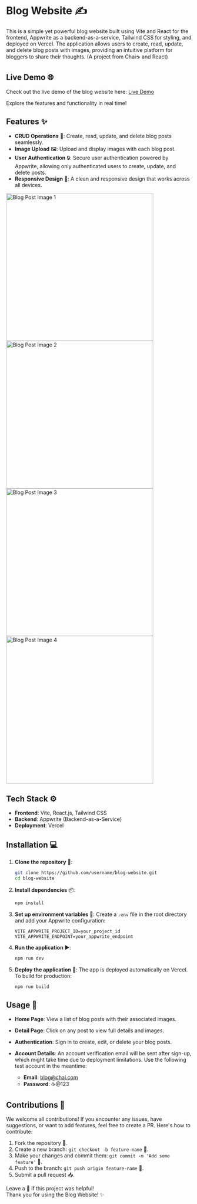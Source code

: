 # Blog Website ✍️

This is a simple yet powerful blog website built using Vite and React for the frontend, Appwrite as a backend-as-a-service, Tailwind CSS for styling, and deployed on Vercel. The application allows users to create, read, update, and delete blog posts with images, providing an intuitive platform for bloggers to share their thoughts. (A project from Chai☕ and React)

## Live Demo 🌐

Check out the live demo of the blog website here: [Live Demo](https://my-blog-fok3.vercel.app)

Explore the features and functionality in real time!


## Features ✨

- **CRUD Operations** 📝: Create, read, update, and delete blog posts seamlessly.
- **Image Upload** 🖼️: Upload and display images with each blog post.
- **User Authentication** 🔒: Secure user authentication powered by Appwrite, allowing only authenticated users to create, update, and delete posts.
- **Responsive Design** 📱: A clean and responsive design that works across all devices.


<div style="display: flex; justify-content: space-between; flex-wrap: wrap;">
  <img src="https:![pr1](https://github.com/user-attachments/assets/0fa10186-7a0d-4fef-a9cc-1069d73f71fd)" width="400" alt="Blog Post Image 1" style="margin-right: 10px;">
  <img src="https:![pr2](https://github.com/user-attachments/assets/45700f7e-2945-4394-a113-cf27896db8cc)" width="400" alt="Blog Post Image 2" style="margin-right: 10px;">
  <img src="https:![pr3](https://github.com/user-attachments/assets/99b009d3-b560-406d-b277-1dcac82f42a6)" width="400" alt="Blog Post Image 3" style="margin-right: 10px;">
  <img src="https:![pr4](https://github.com/user-attachments/assets/6617e905-71cb-40b1-ad04-460d56a0be54)" width="400" alt="Blog Post Image 4">
</div>


## Tech Stack ⚙️

- **Frontend**: Vite, React.js, Tailwind CSS
- **Backend**: Appwrite (Backend-as-a-Service)
- **Deployment**: Vercel

## Installation 💻

1. **Clone the repository** 🐙:
   ```bash
   git clone https://github.com/username/blog-website.git
   cd blog-website
   ```

2. **Install dependencies** 📦:
   ```bash
   npm install
   ```

3. **Set up environment variables** 🔑:
   Create a `.env` file in the root directory and add your Appwrite configuration:
   ```
   VITE_APPWRITE_PROJECT_ID=your_project_id
   VITE_APPWRITE_ENDPOINT=your_appwrite_endpoint
   ```

4. **Run the application** ▶️:
   ```bash
   npm run dev
   ```

5. **Deploy the application** 🚀:
   The app is deployed automatically on Vercel. To build for production:
   ```bash
   npm run build
   ```

## Usage 🚀

- **Home Page**: View a list of blog posts with their associated images.
- **Detail Page**: Click on any post to view full details and images.
- **Authentication**: Sign in to create, edit, or delete your blog posts.
- **Account Details**: An account verification email will be sent after sign-up, which might take time due to deployment limitations. Use the following test account in the meantime:

  - **Email**: blog@chai.com
  - **Password**: ☕@123

## Contributions 🤝

We welcome all contributions! If you encounter any issues, have suggestions, or want to add features, feel free to create a PR. Here's how to contribute:

1. Fork the repository 🍴.
2. Create a new branch: `git checkout -b feature-name` 🌿.
3. Make your changes and commit them: `git commit -m 'Add some feature'` 💬.
4. Push to the branch: `git push origin feature-name` 🚀.
5. Submit a pull request 📥.


Leave a 🌟 if this project was helpful!  
Thank you for using the Blog Website! ✨
